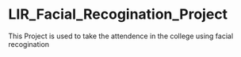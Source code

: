 # LIR_Facial_Recogination_Project
This Project is used to take the attendence in the college using facial recogination
